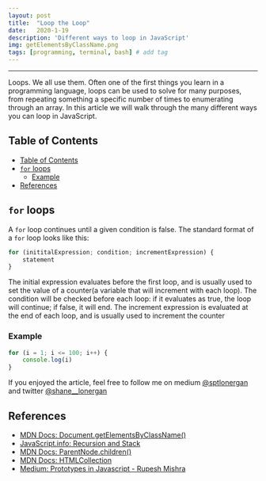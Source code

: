 ```yaml
---
layout: post
title:  "Loop the Loop"
date:   2020-1-19
description: 'Different ways to loop in JavaScript'
img: getElementsByClassName.png
tags: [programming, terminal, bash] # add tag
---
```

---

Loops. We all use them. Often one of the first things you learn in a programming language, loops can be used to solve for many purposes, from repeating something a specific number of times to enumerating through an array. In this article we will walk through the many different ways you can loop in JavaScript.

## Table of Contents

- [Table of Contents](#table-of-contents)
- [`for` loops](#for-loops)
  - [Example](#example)
- [References](#references)

## `for` loops

A `for` loop continues until a given condition is false. The standard format of a `for` loop looks like this:

```js
for (inititalExpression; condition; incrementExpression) {
    statement
}
```

The initial expression evaluates before the first loop, and is usually used to set the value of a counter(a variable that will increment with each loop). The condition will be checked before each loop: if it evaluates as true, the loop will continue; if false, it will end. The increment expression is evaluated at the end of each loop, and is usually used to increment the counter

### Example

```js
for (i = 1; i <= 100; i++) {
    console.log(i)
}
```

If you enjoyed the article, feel free to follow me on medium [@sptlonergan](https://medium.com/@sptlonergan) and twitter [@shane__lonergan](https://twitter.com/shane__lonergan)

## References

- [MDN Docs: Document.getElementsByClassName()](https://developer.mozilla.org/en-US/docs/Web/API/Document/getElementsByClassName)
- [JavaScript.info: Recursion and Stack](https://javascript.info/recursion)
- [MDN Docs: ParentNode.children()](https://developer.mozilla.org/en-US/docs/Web/API/ParentNode/children)
- [MDN Docs: HTMLCollection](https://developer.mozilla.org/en-US/docs/Web/API/HTMLCollection)
- [Medium: Prototypes in Javascript - Rupesh Mishra](https://medium.com/better-programming/prototypes-in-javascript-5bba2990e04b)
